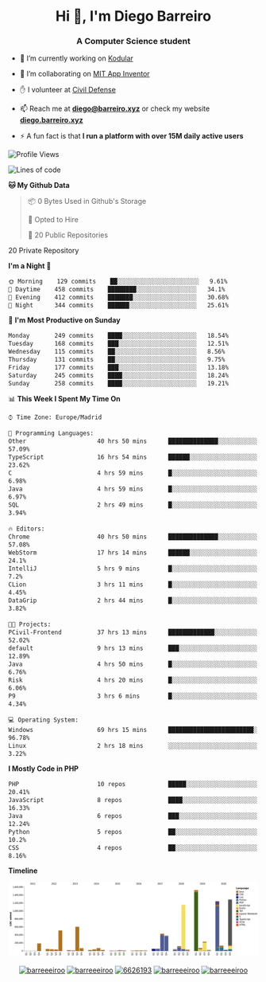 <h1 align="center">Hi 👋, I'm Diego Barreiro</h1>
<h3 align="center">A Computer Science student</h3>

- 🔭 I’m currently working on [Kodular](https://www.kodular.io)

- 👯 I’m collaborating on [MIT App Inventor](https://github.com/mit-cml/appinventor-sources)

- ✋ I volunteer at [Civil Defense](https://proteccioncivil.sdc.gal)

- 📫 Reach me at **diego@barreiro.xyz** or check my website **[diego.barreiro.xyz](https://diego.barreiro.xyz)**

- ⚡ A fun fact is that **I run a platform with over 15M daily active users**

<!--START_SECTION:waka-->
![Profile Views](http://img.shields.io/badge/Profile%20Views-7-blue)

![Lines of code](https://img.shields.io/badge/From%20Hello%20World%20I%27ve%20Written-25.9%20million%20lines%20of%20code-blue)

**🐱 My Github Data** 

> 📦 0 Bytes Used in Github's Storage 
 > 
> 💼 Opted to Hire
 > 
> 📜 20 Public Repositories 
 > 
20 Private Repository 
 > 
**I'm a Night 🦉** 

```text
🌞 Morning    129 commits    ██░░░░░░░░░░░░░░░░░░░░░░░   9.61% 
🌆 Daytime    458 commits    ████████░░░░░░░░░░░░░░░░░   34.1% 
🌃 Evening    412 commits    ███████░░░░░░░░░░░░░░░░░░   30.68% 
🌙 Night      344 commits    ██████░░░░░░░░░░░░░░░░░░░   25.61%

```
📅 **I'm Most Productive on Sunday** 

```text
Monday       249 commits    ████░░░░░░░░░░░░░░░░░░░░░   18.54% 
Tuesday      168 commits    ███░░░░░░░░░░░░░░░░░░░░░░   12.51% 
Wednesday    115 commits    ██░░░░░░░░░░░░░░░░░░░░░░░   8.56% 
Thursday     131 commits    ██░░░░░░░░░░░░░░░░░░░░░░░   9.75% 
Friday       177 commits    ███░░░░░░░░░░░░░░░░░░░░░░   13.18% 
Saturday     245 commits    ████░░░░░░░░░░░░░░░░░░░░░   18.24% 
Sunday       258 commits    ████░░░░░░░░░░░░░░░░░░░░░   19.21%

```


📊 **This Week I Spent My Time On** 

```text
⌚︎ Time Zone: Europe/Madrid

💬 Programming Languages: 
Other                    40 hrs 50 mins      ██████████████░░░░░░░░░░░   57.09% 
TypeScript               16 hrs 54 mins      ██████░░░░░░░░░░░░░░░░░░░   23.62% 
C                        4 hrs 59 mins       █░░░░░░░░░░░░░░░░░░░░░░░░   6.98% 
Java                     4 hrs 59 mins       █░░░░░░░░░░░░░░░░░░░░░░░░   6.97% 
SQL                      2 hrs 49 mins       █░░░░░░░░░░░░░░░░░░░░░░░░   3.94%

🔥 Editors: 
Chrome                   40 hrs 50 mins      ██████████████░░░░░░░░░░░   57.08% 
WebStorm                 17 hrs 14 mins      ██████░░░░░░░░░░░░░░░░░░░   24.1% 
IntelliJ                 5 hrs 9 mins        █░░░░░░░░░░░░░░░░░░░░░░░░   7.2% 
CLion                    3 hrs 11 mins       █░░░░░░░░░░░░░░░░░░░░░░░░   4.45% 
DataGrip                 2 hrs 44 mins       █░░░░░░░░░░░░░░░░░░░░░░░░   3.82%

🐱‍💻 Projects: 
PCivil-Frontend          37 hrs 13 mins      █████████████░░░░░░░░░░░░   52.02% 
default                  9 hrs 13 mins       ███░░░░░░░░░░░░░░░░░░░░░░   12.89% 
Java                     4 hrs 50 mins       █░░░░░░░░░░░░░░░░░░░░░░░░   6.76% 
Risk                     4 hrs 20 mins       █░░░░░░░░░░░░░░░░░░░░░░░░   6.06% 
P9                       3 hrs 6 mins        █░░░░░░░░░░░░░░░░░░░░░░░░   4.34%

💻 Operating System: 
Windows                  69 hrs 15 mins      ████████████████████████░   96.78% 
Linux                    2 hrs 18 mins       ░░░░░░░░░░░░░░░░░░░░░░░░░   3.22%

```

**I Mostly Code in PHP** 

```text
PHP                      10 repos            █████░░░░░░░░░░░░░░░░░░░░   20.41% 
JavaScript               8 repos             ████░░░░░░░░░░░░░░░░░░░░░   16.33% 
Java                     6 repos             ███░░░░░░░░░░░░░░░░░░░░░░   12.24% 
Python                   5 repos             ██░░░░░░░░░░░░░░░░░░░░░░░   10.2% 
CSS                      4 repos             ██░░░░░░░░░░░░░░░░░░░░░░░   8.16%

```


**Timeline**

![Chart not found](https://raw.githubusercontent.com/barreeeiroo/barreeeiroo/master/charts/bar_graph.png) 


<!--END_SECTION:waka-->

<p align="center">
<a href="https://twitter.com/barreeeiroo" target="blank"><img align="center" src="https://cdn.jsdelivr.net/npm/simple-icons@3.0.1/icons/twitter.svg" alt="barreeeiroo" height="20" width="20" /></a>
<a href="https://linkedin.com/in/barreeeiroo" target="blank"><img align="center" src="https://cdn.jsdelivr.net/npm/simple-icons@3.0.1/icons/linkedin.svg" alt="barreeeiroo" height="20" width="20" /></a>
<a href="https://stackoverflow.com/users/6626193" target="blank"><img align="center" src="https://cdn.jsdelivr.net/npm/simple-icons@3.0.1/icons/stackoverflow.svg" alt="6626193" height="20" width="20" /></a>
<a href="https://fb.com/barreeeiroo" target="blank"><img align="center" src="https://cdn.jsdelivr.net/npm/simple-icons@3.0.1/icons/facebook.svg" alt="barreeeiroo" height="20" width="20" /></a>
<a href="https://instagram.com/barreeeiroo" target="blank"><img align="center" src="https://cdn.jsdelivr.net/npm/simple-icons@3.0.1/icons/instagram.svg" alt="barreeeiroo" height="20" width="20" /></a>
</p>
